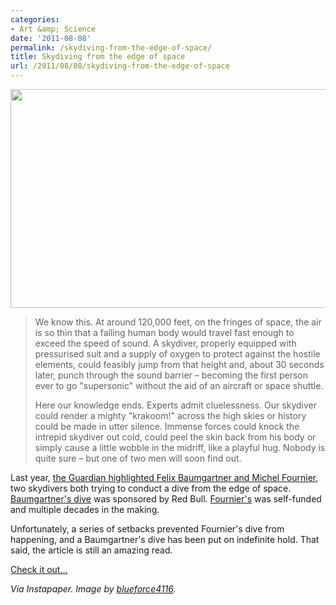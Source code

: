 ```yaml
---
categories:
- Art &amp; Science
date: '2011-08-08'
permalink: /skydiving-from-the-edge-of-space/
title: Skydiving from the edge of space
url: /2011/08/08/skydiving-from-the-edge-of-space
---
```


<img src="https://gomakethings.com/wp-content/uploads/2011/07/Skydive-Space-534x350.jpg" alt="" title="Skydive-Space" width="534" height="350" class="aligncenter size-medium wp-image-961" />

<blockquote>We know this. At around 120,000 feet, on the fringes of space, the air is so thin that a falling human body would travel fast enough to exceed the speed of sound. A skydiver, properly equipped with pressurised suit and a supply of oxygen to protect against the hostile elements, could feasibly jump from that height and, about 30 seconds later, punch through the sound barrier – becoming the first person ever to go "supersonic" without the aid of an aircraft or space shuttle.

Here our knowledge ends. Experts admit cluelessness. Our skydiver could render a mighty "krakoom!" across the high skies or history could be made in utter silence. Immense forces could knock the intrepid skydiver out cold, could peel the skin back from his body or simply cause a little wobble in the midriff, like a playful hug. Nobody is quite sure – but one of two men will soon find out.</blockquote>

Last year, <a href="http://www.guardian.co.uk/science/2010/sep/05/felix-baumgartner-michel-fournier-supersonic">the Guardian highlighted Felix Baumgartner and Michel Fournier</a>, two skydivers both trying to conduct a dive from the edge of space. <a href="http://www.redbullstratos.com/">Baumgartner's dive</a> was sponsored by Red Bull. <a href="http://www.legrandsaut.org/">Fournier's</a> was self-funded and multiple decades in the making.

Unfortunately, a series of setbacks prevented Fournier's dive from happening, and a Baumgartner's dive has been put on indefinite hold. That said, the article is still an amazing read.

<a href="http://www.guardian.co.uk/science/2010/sep/05/felix-baumgartner-michel-fournier-supersonic">Check it out...</a>

<em>Via Instapaper. Image by <a href="http://www.flickr.com/photos/9390871@N06/1398245798/">blueforce4116</a>.</em>